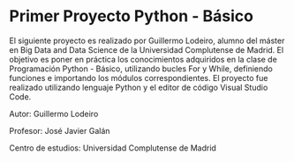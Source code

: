 # Primer Proyecto Python - Básico

El siguiente proyecto es realizado por Guillermo Lodeiro, alumno del máster en Big Data and Data Science de la Universidad Complutense de Madrid.
El objetivo es poner en práctica los conocimientos adquiridos en la clase de Programación Python - Básico, utilizando bucles For y While, definiendo funciones e importando los módulos correspondientes.
El proyecto fue realizado utilizando lenguaje Python y el editor de código Visual Studio Code.

Autor: Guillermo Lodeiro

Profesor: José Javier Galán 

Centro de estudios: Universidad Complutense de Madrid
